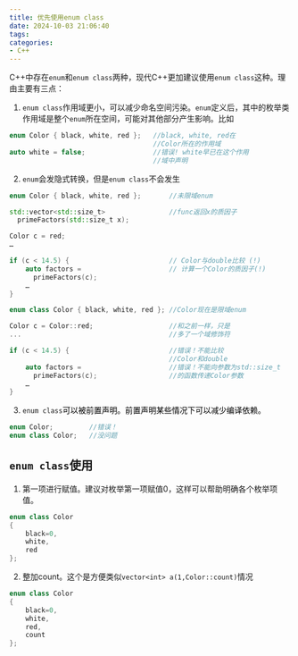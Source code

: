 ```yaml
---
title: 优先使用enum class
date: 2024-10-03 21:06:40
tags:
categories:
- C++
---
```

C++中存在`enum`和`enum class`两种，现代C++更加建议使用`enum class`这种。理由主要有三点：

1. `enum class`作用域更小，可以减少命名空间污染。`enum`定义后，其中的枚举类作用域是整个`enum`所在空间，可能对其他部分产生影响。比如
<!--more-->
```cpp
enum Color { black, white, red };   //black, white, red在
                                    //Color所在的作用域
auto white = false;                 //错误! white早已在这个作用
                                    //域中声明
```

2. `enum`会发隐式转换，但是`enum class`不会发生

```cpp
enum Color { black, white, red };       //未限域enum

std::vector<std::size_t>                //func返回x的质因子
  primeFactors(std::size_t x);

Color c = red;
…

if (c < 14.5) {                         // Color与double比较 (!)
    auto factors =                      // 计算一个Color的质因子(!)
      primeFactors(c);
    …
}
```

```cpp
enum class Color { black, white, red }; //Color现在是限域enum

Color c = Color::red;                   //和之前一样，只是
...                                     //多了一个域修饰符

if (c < 14.5) {                         //错误！不能比较
                                        //Color和double
    auto factors =                      //错误！不能向参数为std::size_t
      primeFactors(c);                  //的函数传递Color参数
    …
}
```

3. `enum class`<font style="color:rgb(0, 0, 0);">可以被前置声明。前置声明某些情况下可以减少编译依赖。</font>

```cpp
enum Color;         //错误！
enum class Color;   //没问题
```

## `enum class`使用
1. 第一项进行赋值。建议对枚举第一项赋值0，这样可以帮助明确各个枚举项值。

```cpp
enum class Color
{
    black=0,
    white,
    red
};
```

2. 整加count。这个是方便类似`vector<int> a(1,Color::count)`情况

```cpp
enum class Color
{
    black=0,
    white,
    red,
    count
};
```